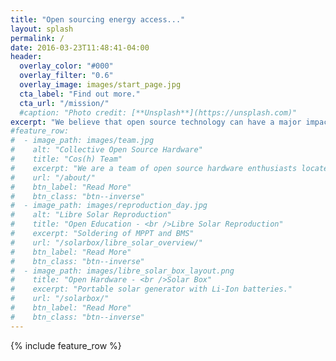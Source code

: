 ```yaml
---
title: "Open sourcing energy access..."
layout: splash
permalink: /
date: 2016-03-23T11:48:41-04:00
header:
  overlay_color: "#000"
  overlay_filter: "0.6"
  overlay_image: images/start_page.jpg
  cta_label: "Find out more."
  cta_url: "/mission/"
  #caption: "Photo credit: [**Unsplash**](https://unsplash.com)"
excerpt: "We believe that open source technology can have a major impact towards achieving renewable energy access for all."
#feature_row:
#  - image_path: images/team.jpg
#    alt: "Collective Open Source Hardware"
#    title: "Cos(h) Team"
#    excerpt: "We are a team of open source hardware enthusiasts located in Hamburg."
#    url: "/about/"
#    btn_label: "Read More"
#    btn_class: "btn--inverse"
#  - image_path: images/reproduction_day.jpg
#    alt: "Libre Solar Reproduction"
#    title: "Open Education - <br />Libre Solar Reproduction"
#    excerpt: "Soldering of MPPT and BMS"
#    url: "/solarbox/libre_solar_overview/"
#    btn_label: "Read More"
#    btn_class: "btn--inverse"
#  - image_path: images/libre_solar_box_layout.png
#    title: "Open Hardware - <br />Solar Box"
#    excerpt: "Portable solar generator with Li-Ion batteries."
#    url: "/solarbox/"
#    btn_label: "Read More"
#    btn_class: "btn--inverse"
---
```


{% include feature_row %}

